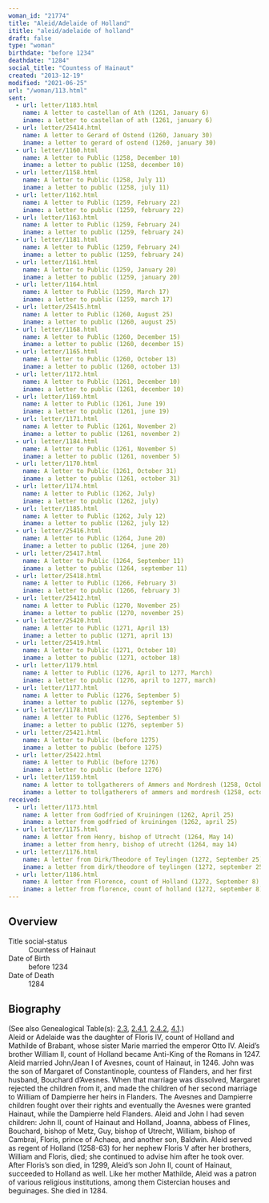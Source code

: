 ```yaml
---
woman_id: "21774"
title: "Aleid/Adelaide of Holland"
ititle: "aleid/adelaide of holland"
draft: false
type: "woman"
birthdate: "before 1234"
deathdate: "1284"
social_title: "Countess of Hainaut"
created: "2013-12-19"
modified: "2021-06-25"
url: "/woman/113.html"
sent:
  - url: letter/1183.html
    name: A letter to castellan of Ath (1261, January 6)
    iname: a letter to castellan of ath (1261, january 6)
  - url: letter/25414.html
    name: A letter to Gerard of Ostend (1260, January 30)
    iname: a letter to gerard of ostend (1260, january 30)
  - url: letter/1160.html
    name: A letter to Public (1258, December 10)
    iname: a letter to public (1258, december 10)
  - url: letter/1158.html
    name: A letter to Public (1258, July 11)
    iname: a letter to public (1258, july 11)
  - url: letter/1162.html
    name: A letter to Public (1259, February 22)
    iname: a letter to public (1259, february 22)
  - url: letter/1163.html
    name: A letter to Public (1259, February 24)
    iname: a letter to public (1259, february 24)
  - url: letter/1181.html
    name: A letter to Public (1259, February 24)
    iname: a letter to public (1259, february 24)
  - url: letter/1161.html
    name: A letter to Public (1259, January 20)
    iname: a letter to public (1259, january 20)
  - url: letter/1164.html
    name: A letter to Public (1259, March 17)
    iname: a letter to public (1259, march 17)
  - url: letter/25415.html
    name: A letter to Public (1260, August 25)
    iname: a letter to public (1260, august 25)
  - url: letter/1168.html
    name: A letter to Public (1260, December 15)
    iname: a letter to public (1260, december 15)
  - url: letter/1165.html
    name: A letter to Public (1260, October 13)
    iname: a letter to public (1260, october 13)
  - url: letter/1172.html
    name: A letter to Public (1261, December 10)
    iname: a letter to public (1261, december 10)
  - url: letter/1169.html
    name: A letter to Public (1261, June 19)
    iname: a letter to public (1261, june 19)
  - url: letter/1171.html
    name: A letter to Public (1261, November 2)
    iname: a letter to public (1261, november 2)
  - url: letter/1184.html
    name: A letter to Public (1261, November 5)
    iname: a letter to public (1261, november 5)
  - url: letter/1170.html
    name: A letter to Public (1261, October 31)
    iname: a letter to public (1261, october 31)
  - url: letter/1174.html
    name: A letter to Public (1262, July)
    iname: a letter to public (1262, july)
  - url: letter/1185.html
    name: A letter to Public (1262, July 12)
    iname: a letter to public (1262, july 12)
  - url: letter/25416.html
    name: A letter to Public (1264, June 20)
    iname: a letter to public (1264, june 20)
  - url: letter/25417.html
    name: A letter to Public (1264, September 11)
    iname: a letter to public (1264, september 11)
  - url: letter/25418.html
    name: A letter to Public (1266, February 3)
    iname: a letter to public (1266, february 3)
  - url: letter/25412.html
    name: A letter to Public (1270, November 25)
    iname: a letter to public (1270, november 25)
  - url: letter/25420.html
    name: A letter to Public (1271, April 13)
    iname: a letter to public (1271, april 13)
  - url: letter/25419.html
    name: A letter to Public (1271, October 18)
    iname: a letter to public (1271, october 18)
  - url: letter/1179.html
    name: A letter to Public (1276, April to 1277, March)
    iname: a letter to public (1276, april to 1277, march)
  - url: letter/1177.html
    name: A letter to Public (1276, September 5)
    iname: a letter to public (1276, september 5)
  - url: letter/1178.html
    name: A letter to Public (1276, September 5)
    iname: a letter to public (1276, september 5)
  - url: letter/25421.html
    name: A letter to Public (before 1275)
    iname: a letter to public (before 1275)
  - url: letter/25422.html
    name: A letter to Public (before 1276)
    iname: a letter to public (before 1276)
  - url: letter/1159.html
    name: A letter to tollgatherers of Ammers and Mordresh (1258, October 3)
    iname: a letter to tollgatherers of ammers and mordresh (1258, october 3)
received:
  - url: letter/1173.html
    name: A letter from Godfried of Kruiningen (1262, April 25)
    iname: a letter from godfried of kruiningen (1262, april 25)
  - url: letter/1175.html
    name: A letter from Henry, bishop of Utrecht (1264, May 14)
    iname: a letter from henry, bishop of utrecht (1264, may 14)
  - url: letter/1176.html
    name: A letter from Dirk/Theodore of Teylingen (1272, September 25)
    iname: a letter from dirk/theodore of teylingen (1272, september 25)
  - url: letter/1186.html
    name: A letter from Florence, count of Holland (1272, September 8)
    iname: a letter from florence, count of holland (1272, september 8)
---
```

<h2 class="mt-4">Overview</h2><dt>Title social-status</dt><dd>Countess of Hainaut</dd><dt>Date of Birth</dt><dd>before 1234</dd><dt>Date of Death</dt><dd>1284</dd><h2 class="mt-4">Biography</h2>(See also Genealogical Table(s): <a href="https://epistolae.ctl.columbia.edu/content/genealogy-thibaut#n113">2.3</a>, <a href="https://epistolae.ctl.columbia.edu/content/genealogy-henryfrance#n113">2.4.1</a>, <a href="https://epistolae.ctl.columbia.edu/content/genealogy-flanders#n113">2.4.2</a>, <a href="https://epistolae.ctl.columbia.edu/content/genealogy-adelaide#n113">4.1</a>.)<br>Aleid or Adelaide was the daughter of Floris IV, count of Holland and Mathilde of Brabant, whose sister Marie married the emperor Otto IV.  Aleid’s brother William II, count of Holland became Anti-King of the Romans in 1247.  Aleid married John/Jean I of Avesnes, count of Hainaut, in 1246.  John was the son of Margaret of Constantinople, countess of Flanders, and her first husband, Bouchard d’Avesnes.  When that marriage was dissolved, Margaret rejected the children from it, and made the children of her second marriage to William of Dampierre her heirs in Flanders.  The Avesnes and Dampierre children fought over their rights and eventually the Avesnes were granted Hainaut, while the Dampierre held Flanders.  
Aleid and John I had seven children:  John  II, count of Hainaut and Holland, Joanna, abbess of Flines, Bouchard, bishop of Metz, Guy, bishop of Utrecht, William, bishop of Cambrai,  Floris, prince of Achaea, and another son, Baldwin.
Aleid served as regent of Holland (1258-63) for her nephew Floris V after her brothers,  William and Floris, died; she continued to advise him after he took over.  After Floris’s son died, in 1299, Aleid’s son John II, count of Hainaut, succeeded to Holland as well. 
Like her mother Mathilde, Aleid was a patron of various religious institutions, among them Cistercian houses and beguinages.  She died in 1284.
